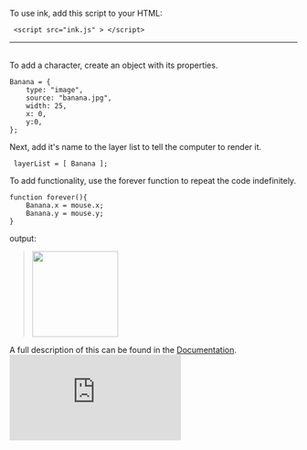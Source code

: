 To use ink, add this script to your HTML:

     <script src="ink.js" > </script>

<hr><br>
To add a character, create an object with its properties.

	Banana = {
 		type: "image",
 		source: "banana.jpg",
 		width: 25,
 		x: 0,
 		y:0,
	};

      
Next, add it's name to the layer list to tell the computer to render it.

     layerList = [ Banana ];

To add functionality, use the forever function to repeat the code indefinitely.

	function forever(){
		Banana.x = mouse.x;
		Banana.y = mouse.y;
	}
     
output:

> [<img src="https://coolprofessor.github.io/ink.js/demo/banana.gif" width="150"/>](https://coolprofessor.github.io/ink.js/demo/)

A full description of this can be found in the [Documentation](https://coolprofessor.github.io/ink.js/documentation).
<embed src="https://coolprofessor.github.io./ink.js/demo">
